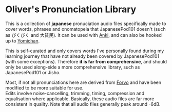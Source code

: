<h1>Oliver's Pronunciation Library</h1>
<p>This is a collection of <b>japanese</b> pronuciation audio files specifically made to cover words, phrases and onomatopeia that JapanesePod101 doesn't (such as ぴくぴく and 大貧民). It can be used with <a href="https://apps.ankiweb.net">Anki</a>, and can also be hooked up to <a href="https://foosoft.net/projects/yomichan">Yomichan</a>.</p>
<p>This is self-curated and only covers words I've personally found during my learning journey that have not already been covered by JapanesePod101 (with some exceptions). Therefore <b>it is far from comprehensive</b>, and should only be used along-side a more comprehensive library, such as JapanesePod101 or Jisho.</p>
<p>Most, if not all pronunciations here are derived from <a href="https://forvo.com">Forvo</a> and have been modified to be more suitable for use.
  <br>Edits involve noise-cancelling, trimming, timing, compression and equalisation where applicable. Basically, these audio files are far more consistent in quality. Note that all audio files generally peak around -6dB.
</p>
